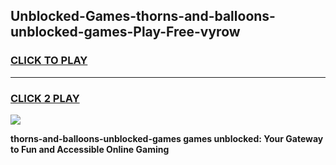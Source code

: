 
## Unblocked-Games-thorns-and-balloons-unblocked-games-Play-Free-vyrow
<h3>
<a href="https://premium76.site?title=thorns-and-balloons-unblocked-games&ref=10A">CLICK TO PLAY</a></h3>
<hr>

<h3>
<a href="https://premium76.site?title=thorns-and-balloons-unblocked-games&ref=10A">CLICK 2 PLAY</a>
  
</h3>

<a href="https://premium76.site?title=thorns-and-balloons-unblocked-games&ref=10A"><img src="https://clearcache.store/games.png"></a>


**thorns-and-balloons-unblocked-games games unblocked: Your Gateway to Fun and Accessible Online Gaming**
